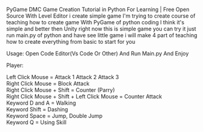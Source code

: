 PyGame DMC Game Creation Tutorial in Python For Learning | Free Open Source With Level Editor
i create simple game I'm trying to create course of teaching how to create game With PyGame of python coding I think it's simple and better then Unity right now this is simple game you can try it just run main.py of python and have see little game i will make 4 part of teaching how to create everything from basic to start for you

Usage: Open Code Editor(Vs Code Or Other) And Run Main.py And Enjoy

Player:

Left Click Mouse = Attack 1 Attack 2 Attack 3 <br>
Right Click Mouse = Block Attack  <br>
Right Click Mouse + Shift = Counter (Parry) <br>
Right Click Mouse + Shift + Left Click Mouse = Counter Attack <br>
Keyword D and A = Walking <br>
Keyword Shift = Dashing <br>
Keyword Space = Jump, Double Jump <br>
Keyword Q = Using Skill <br>
